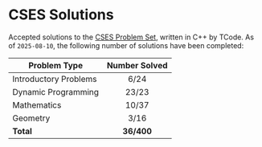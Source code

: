 # CSES Solutions

Accepted solutions to the [CSES Problem Set](https://cses.fi/problemset/), written in C++ by TCode. As of `2025-08-10`, the following number of solutions have been completed:

| Problem Type          | Number Solved |
|-----------------------|:-------------:|
| Introductory Problems |     6/24      |
| Dynamic Programming   |     23/23     |
| Mathematics           |     10/37     |
| Geometry              |     3/16      |
| **Total**             |   **36/400**  |

